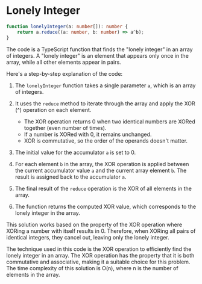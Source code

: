 # Lonely Integer
```typescript
function lonelyInteger(a: number[]): number {
    return a.reduce((a: number, b: number) => a^b);
}
```
The code is a TypeScript function that finds the "lonely integer" in an array of integers. A "lonely integer" is an element that appears only once in the array, while all other elements appear in pairs.

Here's a step-by-step explanation of the code:

1. The `lonelyInteger` function takes a single parameter `a`, which is an array of integers.

2. It uses the `reduce` method to iterate through the array and apply the XOR (^) operation on each element.
   - The XOR operation returns 0 when two identical numbers are XORed together (even number of times).
   - If a number is XORed with 0, it remains unchanged.
   - XOR is commutative, so the order of the operands doesn't matter.

3. The initial value for the accumulator `a` is set to 0.

4. For each element `b` in the array, the XOR operation is applied between the current accumulator value `a` and the current array element `b`. The result is assigned back to the accumulator `a`.

5. The final result of the `reduce` operation is the XOR of all elements in the array.

6. The function returns the computed XOR value, which corresponds to the lonely integer in the array.

This solution works based on the property of the XOR operation where XORing a number with itself results in 0. Therefore, when XORing all pairs of identical integers, they cancel out, leaving only the lonely integer.

The technique used in this code is the XOR operation to efficiently find the lonely integer in an array. The XOR operation has the property that it is both commutative and associative, making it a suitable choice for this problem. The time complexity of this solution is O(n), where n is the number of elements in the array.


